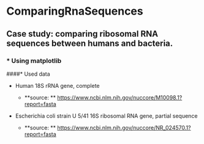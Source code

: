 # ComparingRnaSequences

## Case study: comparing ribosomal RNA sequences between humans and bacteria.

### * Using **matplotlib**

####* Used data
  * Human 18S rRNA gene, complete
     * **source: ** https://www.ncbi.nlm.nih.gov/nuccore/M10098.1?report=fasta
  
  * Escherichia coli strain U 5/41 16S ribosomal RNA gene, partial sequence
     * **source: ** https://www.ncbi.nlm.nih.gov/nuccore/NR_024570.1?report=fasta
  
